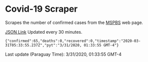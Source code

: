# Covid-19 Scraper

Scrapes the number of confirmed cases from the [MSPBS](https://www.mspbs.gov.py/covid-19.php) web page.

[JSON Link](https://jmayalag.github.io/covid19-scrape/cases.json)
Updated every 30 minutes.
```
{"confirmed":65,"deaths":0,"recovered":0,"timestamp":"2020-03-31T05:33:55.237Z","pyt":"3/31/2020, 01:33:55 GMT-4"}
```
Last update (Paraguay Time): 3/31/2020, 01:33:55 GMT-4